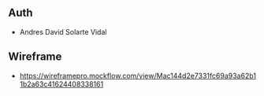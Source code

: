 ## Auth

- Andres David Solarte Vidal


## Wireframe
- https://wireframepro.mockflow.com/view/Mac144d2e7331fc69a93a62b11b2a63c41624408338161